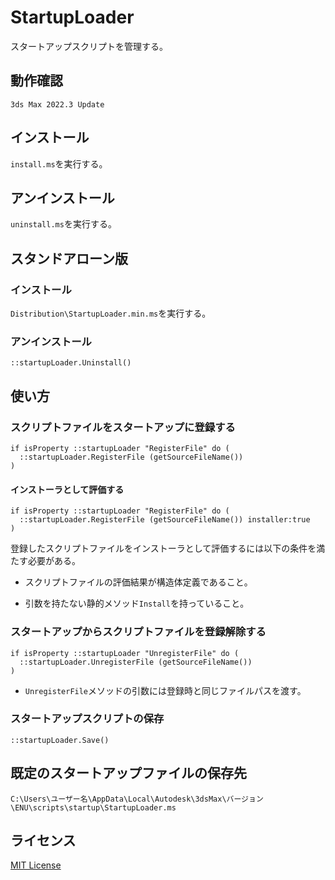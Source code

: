 # StartupLoader

スタートアップスクリプトを管理する。

## 動作確認

`3ds Max 2022.3 Update`

## インストール

`install.ms`を実行する。

## アンインストール

`uninstall.ms`を実行する。

## スタンドアローン版

### インストール

`Distribution\StartupLoader.min.ms`を実行する。

### アンインストール

```maxscript
::startupLoader.Uninstall()
```

## 使い方

### スクリプトファイルをスタートアップに登録する

```maxscript
if isProperty ::startupLoader "RegisterFile" do (
  ::startupLoader.RegisterFile (getSourceFileName())
)
```

#### インストーラとして評価する

```maxscript
if isProperty ::startupLoader "RegisterFile" do (
  ::startupLoader.RegisterFile (getSourceFileName()) installer:true
)
```

登録したスクリプトファイルをインストーラとして評価するには以下の条件を満たす必要がある。

* スクリプトファイルの評価結果が構造体定義であること。

* 引数を持たない静的メソッド`Install`を持っていること。

### スタートアップからスクリプトファイルを登録解除する

```maxscript
if isProperty ::startupLoader "UnregisterFile" do (
  ::startupLoader.UnregisterFile (getSourceFileName())
)
```

* `UnregisterFile`メソッドの引数には登録時と同じファイルパスを渡す。

### スタートアップスクリプトの保存

```maxscript
::startupLoader.Save()
```

## 既定のスタートアップファイルの保存先

`C:\Users\ユーザー名\AppData\Local\Autodesk\3dsMax\バージョン\ENU\scripts\startup\StartupLoader.ms`

## ライセンス

[MIT License](https://github.com/imaoki/StartupLoader/blob/main/LICENSE)
